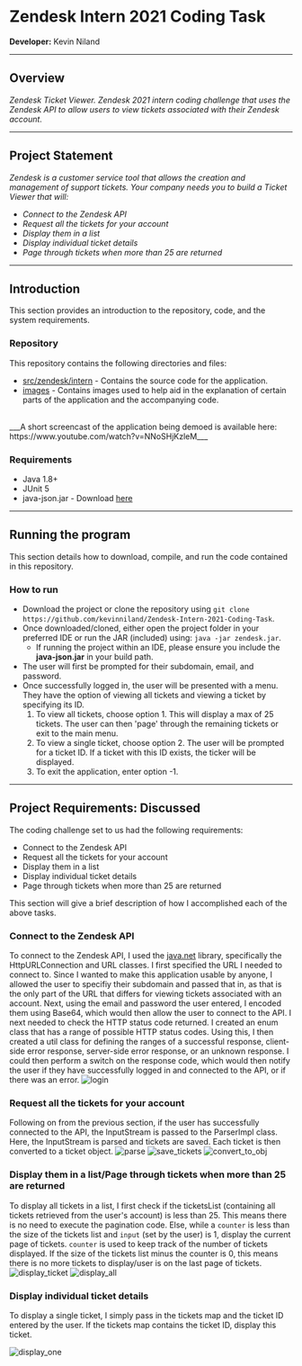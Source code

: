 # Zendesk Intern 2021 Coding Task 
__Developer:__ Kevin Niland

---

## Overview
_Zendesk Ticket Viewer. Zendesk 2021 intern coding challenge that uses the Zendesk API to allow users to view tickets associated with their Zendesk account._

---

## Project Statement
_Zendesk is a customer service tool that allows the creation and management of support tickets. Your company needs you to build a Ticket Viewer that will:_
*	_Connect to the Zendesk API_
* _Request all the tickets for your account_
*	_Display them in a list_
*	_Display individual ticket details_
* _Page through tickets when more than 25 are returned_

---

## Introduction
This section provides an introduction to the repository, code, and the system requirements.
 
### Repository
This repository contains the following directories and files:
* [src/zendesk/intern](https://github.com/kevinniland/Zendesk-Intern-2021-Coding-Task/tree/main/src/zendesk/intern) - Contains the source code for the application.
* [images](https://github.com/kevinniland/Zendesk-Intern-2021-Coding-Task/tree/main/images) - Contains images used to help aid in the explanation of certain parts of the application and the accompanying code.
<br>
___A short screencast of the application being demoed is available here: https://www.youtube.com/watch?v=NNoSHjKzleM___
<br>

### Requirements
* Java 1.8+
* JUnit 5
* java-json.jar - Download [here](http://www.java2s.com/Code/Jar/j/Downloadjavajsonjar.htm)

---

## Running the program
This section details how to download, compile, and run the code contained in this repository.

### How to run
* Download the project or clone the repository using `git clone https://github.com/kevinniland/Zendesk-Intern-2021-Coding-Task`.
* Once downloaded/cloned, either open the project folder in your preferred IDE or run the JAR (included) using: `java -jar zendesk.jar`.
   * If running the project within an IDE, please ensure you include the __java-json.jar__ in your build path.
* The user will first be prompted for their subdomain, email, and password.
* Once successfully logged in, the user will be presented with a menu. They have the option of viewing all tickets and viewing a ticket by specifying its ID.
   1. To view all tickets, choose option 1. This will display a max of 25 tickets. The user can then 'page' through the remaining tickets or exit to the main menu.
   2. To view a single ticket, choose option 2. The user will be prompted for a ticket ID. If a ticket with this ID exists, the ticker will be displayed.
   3. To exit the application, enter option -1.

---

## Project Requirements: Discussed
The coding challenge set to us had the following requirements:
* Connect to the Zendesk API
* Request all the tickets for your account
* Display them in a list
* Display individual ticket details
* Page through tickets when more than 25 are returned

This section will give a brief description of how I accomplished each of the above tasks.

### Connect to the Zendesk API
To connect to the Zendesk API, I used the [java.net](https://docs.oracle.com/javase/7/docs/api/java/net/package-summary.html) library, specifically the HttpURLConnection and URL classes. I first specified the URL I needed to connect to. Since I wanted to make this application usable by anyone, I allowed the user to specifiy their subdomain and passed that in, as that is the only part of the URL that differs for viewing tickets associated with an account. Next, using the email and password the user entered, I encoded them using Base64, which would then allow the user to connect to the API. I next needed to check the HTTP status code returned. I created an enum class that has a range of possible HTTP status codes. Using this, I then created a util class for defining the ranges of a successful response, client-side error response, server-side error response, or an unknown response. I could then perform a switch on the response code, which would then notify the user if they have successfully logged in and connected to the API, or if there was an error. 
![login](https://github.com/kevinniland/Zendesk-Intern-2021-Coding-Task/blob/main/images/login_code.PNG)

### Request all the tickets for your account
Following on from the previous section, if the user has successfully connected to the API, the InputStream is passed to the ParserImpl class. Here, the InputStream is parsed and tickets are saved. Each ticket is then converted to a ticket object.
![parse](https://github.com/kevinniland/Zendesk-Intern-2021-Coding-Task/blob/main/images/parse_code.PNG)
![save_tickets](https://github.com/kevinniland/Zendesk-Intern-2021-Coding-Task/blob/main/images/saveTickets_code.PNG)
![convert_to_obj](https://github.com/kevinniland/Zendesk-Intern-2021-Coding-Task/blob/main/images/convertObj_code.PNG)

### Display them in a list/Page through tickets when more than 25 are returned
To display all tickets in a list, I first check if the ticketsList (containing all tickets retrieved from the user's account) is less than 25. This means there is no need to execute the pagination code. Else, while a `counter` is less than the size of the tickets list and `input` (set by the user) is 1, display the current page of tickets. `counter` is used to keep track of the number of tickets displayed. If the size of the tickets list minus the counter is 0, this means there is no more tickets to display/user is on the last page of tickets.
![display_ticket](https://github.com/kevinniland/Zendesk-Intern-2021-Coding-Task/blob/main/images/display.PNG)
![display_all](https://github.com/kevinniland/Zendesk-Intern-2021-Coding-Task/blob/main/images/displayAll_code.PNG)

### Display individual ticket details
To display a single ticket, I simply pass in the tickets map and the ticket ID entered by the user. If the tickets map contains the ticket ID, display this ticket.

![display_one](https://github.com/kevinniland/Zendesk-Intern-2021-Coding-Task/blob/main/images/displaySingle_code.PNG)
